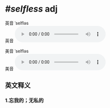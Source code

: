 # ***\#selfless*** adj
英音 ˈselfləs  
英音
<audio src="./media/selfless1_AAC.aac" controls="controls"></audio>

美音 ˈselfləs  
美音
<audio src="./media/selfless2_AAC.aac" controls="controls"></audio>



  

英文释义
---
### 1.**忘我的；无私的**  


